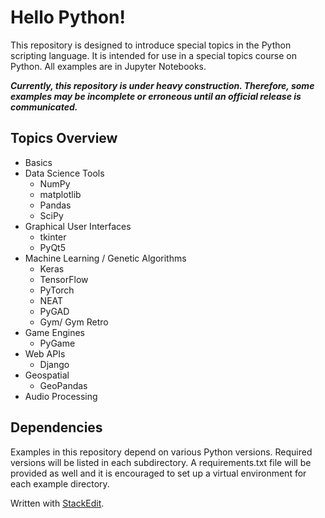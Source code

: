 # Hello Python!
This repository is designed to introduce special topics in the Python scripting language. It is intended for use in a special topics course on Python. All examples are in Jupyter Notebooks.

***Currently, this repository is under heavy construction. Therefore, some examples may be incomplete or erroneous until an official release is communicated.***

## Topics Overview
 * Basics
 * Data Science Tools
	*	NumPy
	*	matplotlib
	*	Pandas
	*	SciPy
* Graphical User Interfaces
	* tkinter
	* PyQt5
 * Machine Learning / Genetic Algorithms
	 * Keras
	 * TensorFlow
	 * PyTorch
	 * NEAT
	 * PyGAD
	 * Gym/ Gym Retro
 * Game Engines
	 * PyGame
 * Web APIs
	 * Django
 * Geospatial
	 * GeoPandas
 * Audio Processing

## Dependencies
Examples in this repository depend on various Python versions. Required versions will be listed in each subdirectory. A requirements.txt file will be provided as well and it is encouraged to set up a virtual environment for each example directory. 


Written with [StackEdit](https://stackedit.io/).